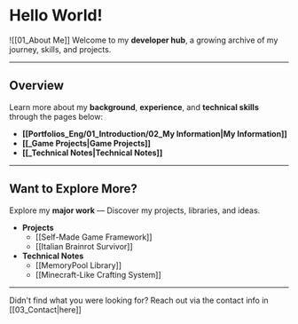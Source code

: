 # **Hello World!**

![[01_About Me]]
Welcome to my **developer hub**, a growing archive of my journey, skills, and projects.

---
## **Overview**

Learn more about my **background**, **experience**, and **technical skills** through the pages below:
- **[[Portfolios_Eng/01_Introduction/02_My Information|My Information]]**
- **[[_Game Projects|Game Projects]]**
- **[[_Technical Notes|Technical Notes]]**

---
## **Want to Explore More?**

Explore my **major work** — Discover my projects, libraries, and ideas.
- **Projects**
	- [[Self-Made Game Framework]]
	- [[Italian Brainrot Survivor]]
- **Technical Notes**
	- [[MemoryPool Library]]
	- [[Minecraft-Like Crafting System]]

---
Didn't find what you were looking for? Reach out via the contact info in [[03_Contact|here]]